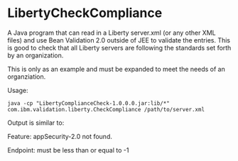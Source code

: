 # LibertyCheckCompliance
A Java program that can read in a Liberty server.xml (or any other XML files) and use Bean Validation 2.0 outside of JEE to validate the entries.  This is good to check that all Liberty servers are following the standards set forth by an organization.

This is only as an example and must be expanded to meet the needs of an organziation.

Usage: 

`java -cp "LibertyComplianceCheck-1.0.0.0.jar:lib/*" com.ibm.validation.liberty.CheckCompliance /path/to/server.xml`

Output is similar to:

Feature: appSecurity-2.0 not found.

Endpoint: must be less than or equal to -1
